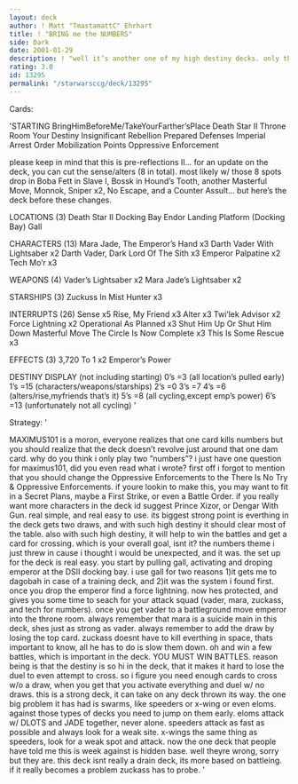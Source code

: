 ```yaml
---
layout: deck
author: ! Matt "TmastamattC" Ehrhart
title: ! "BRING me the NUMBERS"
side: Dark
date: 2001-01-29
description: ! "well it’s another one of my high destiny decks. only this one helped me take 7th in day one at the worlds this past year."
rating: 3.0
id: 13295
permalink: "/starwarsccg/deck/13295"
---
```

Cards: 

'STARTING
BringHimBeforeMe/TakeYourFarther’sPlace
Death Star II Throne Room
Your Destiny
Insignificant Rebellion
Prepared Defenses
Imperial Arrest Order
Mobilization Points
Oppressive Enforcement


please keep in mind that this is pre-reflections II...
for an update on the deck, you can cut the sense/alters (8 in total). most likely w/ those 8 spots drop in Boba Fett in Slave I, Bossk in Hound’s Tooth, another Masterful Move, Monnok, Sniper x2, No Escape, and a Counter Assult... but here’s the deck before these changes.


LOCATIONS (3)
Death Star II Docking Bay
Endor Landing Platform (Docking Bay)
Gall

CHARACTERS (13)
Mara Jade, The Emperor’s Hand x3
Darth Vader With Lightsaber x2
Darth Vader, Dark Lord Of The Sith x3
Emperor Palpatine x2
Tech Mo’r x3

WEAPONS (4)
Vader’s Lightsaber x2
Mara Jade’s Lightsaber x2

STARSHIPS (3)
Zuckuss In Mist Hunter x3

INTERRUPTS (26)
Sense x5
Rise, My Friend x3
Alter x3
Twi’lek Advisor x2
Force Lightning x2
Operational As Planned x3
Shut Him Up Or Shut Him Down
Masterful Move
The Circle Is Now Complete x3
This Is Some Rescue x3

EFFECTS (3)
3,720 To 1 x2
Emperor’s Power

DESTINY DISPLAY (not including starting)
0’s =3 (all location’s pulled early)
1’s =15 (characters/weapons/starships)
2’s =0
3’s =7
4’s =6 (alters/rise,myfriends that’s it)
5’s =8 (all cycling,except emp’s power)
6’s =13 (unfortunately not all cycling) '

Strategy: '

MAXIMUS101 is a moron, everyone realizes that one card kills numbers but you should realize that the deck doesn’t revolve just around that one dam card. why do you think i only play two ”numbers”? i just have one question for maximus101, did you even read what i wrote?
first off i forgot to mention that you should change the Oppressive Enforcements to the There Is No Try & Oppressive Enforcements. if youre lookin to make this, you may want to fit in a Secret Plans, maybe a First Strike, or even a Battle Order. if you really want more characters in the deck id suggest Prince Xizor, or Dengar With Gun.
real simple, and real easy to use. its biggest strong point is everthing in the deck gets two draws, and with such high destiny it should clear most of the table. also with such high destiny, it will help to win the battles and get a card for crossing. which is your overall goal, isnt it? the numbers theme i just threw in cause i thought i would be unexpected, and it was.
the set up for the deck is real easy. you start by pulling gall, activating and droping emperor at the DSII docking bay. i use gall for two reasons 1)it gets me to dagobah in case of a training deck, and 2)it was the system i found first. once you drop the emperor find a force lightning. now hes protected, and gives you some time to seach for your attack squad (vader, mara, zuckass, and tech for numbers). once you get vader to a battleground move emperor into the throne room. always remember that mara is a suicide main in this deck, shes just as strong as vader. always remember to add the draw by losing the top card. zuckass doesnt have to kill everthing in space, thats important to know, all he has to do is slow them down. oh and win a few battles, which is important in the deck. YOU MUST WIN BATTLES. reason being is that the destiny is so hi in the deck, that it makes it hard to lose the duel to even attempt to cross. so i figure you need enough cards to cross w/o a draw, when you get that you activate everything and duel w/ no draws.
this is a strong deck, it can take on any deck thrown its way. the one big problem it has had is swarms, like speeders or x-wing or even eloms. against those types of decks you need to jump on them early. eloms attack w/ DLOTS and JADE together, never alone. speeders attack as fast as possible and always look for a weak site. x-wings the same thing as speeders, look for a weak spot and attack.
now the one deck that people have told me this is week against is hidden base. well theyre wrong, sorry but they are. this deck isnt really a drain deck, its more based on battleing. if it really becomes a problem zuckass has to probe.
'

